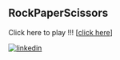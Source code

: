 ## RockPaperScissors


  Click here to play !!!
[[click here](https://kuldeepmhaske.github.io/RockPaperScissors/)] 


[![linkedin](https://img.shields.io/badge/linkedin-0A66C2?style=for-the-badge&logo=linkedin&logoColor=white)](https://www.linkedin.com/in/kuldeepmhaske/)

